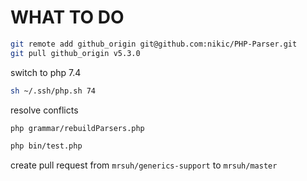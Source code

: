 # WHAT TO DO

```bash
git remote add github_origin git@github.com:nikic/PHP-Parser.git
git pull github_origin v5.3.0
```

switch to php 7.4
```bash
sh ~/.ssh/php.sh 74
```

resolve conflicts
```bash
php grammar/rebuildParsers.php
```

```bash
php bin/test.php
```

create pull request from `mrsuh/generics-support` to `mrsuh/master`
